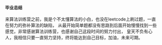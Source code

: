 #### 毕业总结
来算法训练营之前，我是个不太懂算法的小白，也没在leetcode上刷过题，一直在努力的弥补算法的缺陷，
从最开始简单题都没有思路到后面开始慢慢找到一些感觉，非常感谢算法训练营，也感谢自己这段时间的努力付出，
皇天不负有心人，我相信只要一直努力坚持，终将能达到自己目标，加油，未来可期。
